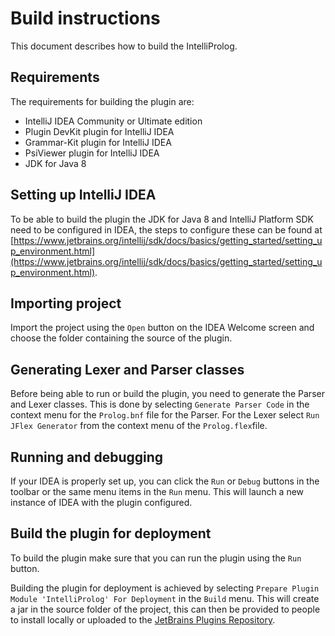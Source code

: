 # Build instructions

This document describes how to build the IntelliProlog.

## Requirements

The requirements for building the plugin are:

+ IntelliJ IDEA Community or Ultimate edition
+ Plugin DevKit plugin for IntelliJ IDEA
+ Grammar-Kit plugin for IntelliJ IDEA
+ PsiViewer plugin for IntelliJ IDEA
+ JDK for Java 8

## Setting up IntelliJ IDEA

To be able to build the plugin the JDK for Java 8 and IntelliJ Platform SDK need to be configured in
IDEA, the steps to configure these can be found at [https://www.jetbrains.org/intellij/sdk/docs/basics/getting_started/setting_up_environment.html](https://www.jetbrains.org/intellij/sdk/docs/basics/getting_started/setting_up_environment.html).

## Importing project

Import the project using the `Open` button on the IDEA Welcome screen and choose the folder containing
the source of the plugin.

## Generating Lexer and Parser classes

Before being able to run or build the plugin, you need to generate the Parser and Lexer classes. This
is done by selecting `Generate Parser Code` in the context menu for the `Prolog.bnf` file for the Parser.
For the Lexer select `Run JFlex Generator` from the context menu of the `Prolog.flex`file.

## Running and debugging

If your IDEA is properly set up, you can click the `Run` or `Debug` buttons in the toolbar or the same
menu items in the `Run` menu. This will launch a new instance of IDEA with the plugin configured.

## Build the plugin for deployment

To build the plugin make sure that you can run the plugin using the `Run` button.

Building the plugin for deployment is achieved by selecting `Prepare Plugin Module 'IntelliProlog' For Deployment`
in the `Build` menu. This will create a jar in the source folder of the project, this can then be
provided to people to install locally or uploaded to the [JetBrains Plugins Repository](https://plugins.jetbrains.com/).
